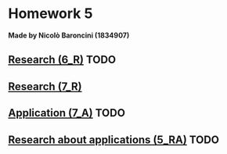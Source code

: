 # Homework 5
**Made by Nicolò Baroncini (1834907)**
## [Research (6_R)](https://bynickes.github.io/StatisticsHomeworks/homework5/6_r) **TODO**
## [Research (7_R)](https://bynickes.github.io/StatisticsHomeworks/homework5/7_r)
## [Application (7_A)](https://bynickes.github.io/StatisticsHomeworks/homework5/7_a) **TODO**
## [Research about applications (5_RA)](https://bynickes.github.io/StatisticsHomeworks/homework5/5_ra) **TODO**
